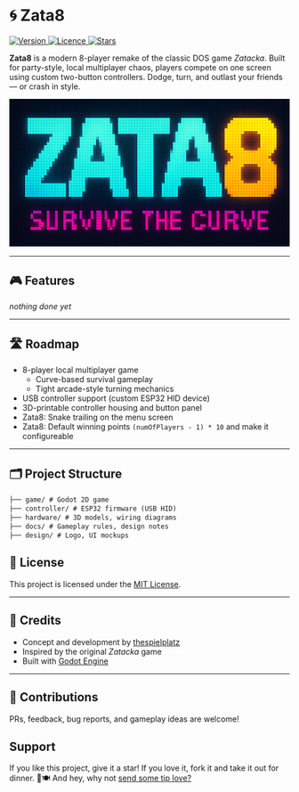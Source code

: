 # 🌀 Zata8

<p>
  <a href="https://github.com/thespielplatz/zata8/">
    <img src="https://img.shields.io/github/package-json/v/thespielplatz/zata8?color=F7941E" alt="Version">
  </a>
  <a href="https://github.com/thespielplatz/zata8/blob/main/LICENSE">
    <img src="https://img.shields.io/github/license/thespielplatz/zata8?color=F7941E" alt="Licence">
  </a>
  <a href="https://github.com/thespielplatz/nuxt-auth/stargazers">
    <img src="https://img.shields.io/github/stars/thespielplatz/zata8.svg?style=flat&color=F7941E" alt="Stars">
  </a>
</p>

**Zata8** is a modern 8-player remake of the classic DOS game *Zatacka*. Built for party-style, local multiplayer chaos, players compete on one screen using custom two-button controllers. Dodge, turn, and outlast your friends — or crash in style.

![Zata8 Logo](docs/assets/zata8_bar.png)

---

## 🎮 Features

_nothing done yet_

---

## 🛣️ Roadmap

- 8-player local multiplayer game
  - Curve-based survival gameplay
  - Tight arcade-style turning mechanics
- USB controller support (custom ESP32 HID device)
- 3D-printable controller housing and button panel
- Zata8: Snake trailing on the menu screen
- Zata8: Default winning points `(numOfPlayers - 1) * 10` and make it configureable

---

## 🗂 Project Structure

```text
├── game/ # Godot 2D game
├── controller/ # ESP32 firmware (USB HID)
├── hardware/ # 3D models, wiring diagrams
├── docs/ # Gameplay rules, design notes
├── design/ # Logo, UI mockups
```

## 📄 License

This project is licensed under the [MIT License](LICENSE).  

---

## 🙌 Credits

- Concept and development by [thespielplatz](https://github.com/thespielplatz)
- Inspired by the original *Zatacka* game
- Built with [Godot Engine](https://godotengine.org/)

---

## 🧠 Contributions

PRs, feedback, bug reports, and gameplay ideas are welcome!

## Support

If you like this project, give it a star! If you love it, fork it and take it out for dinner. 🌟🍽️ And hey, why not [send some tip love?](https://thespielplatz.com/tip-jar)
